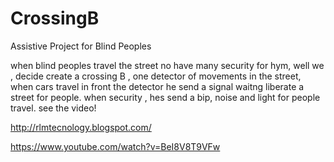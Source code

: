 # CrossingB
Assistive Project for Blind Peoples

when blind peoples travel the street no have many security for hym, well we , decide create a crossing B , one detector of movements in the street, when cars travel in front the detector he send a signal waitng liberate a street for people.
when security , hes send a bip, noise and light for people travel.
see the video!

http://rlmtecnology.blogspot.com/

https://www.youtube.com/watch?v=BeI8V8T9VFw
